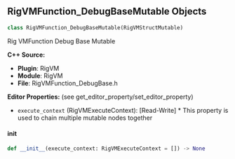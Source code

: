 ## RigVMFunction_DebugBaseMutable Objects

```python
class RigVMFunction_DebugBaseMutable(RigVMStructMutable)
```

Rig VMFunction Debug Base Mutable

**C++ Source:**

- **Plugin**: RigVM
- **Module**: RigVM
- **File**: RigVMFunction_DebugBase.h

**Editor Properties:** (see get_editor_property/set_editor_property)

- ``execute_context`` (RigVMExecuteContext):  [Read-Write] * This property is used to chain multiple mutable nodes together

<a id="unreal.RigVMFunction_DebugBaseMutable.__init__"></a>

#### __init__

```python
def __init__(execute_context: RigVMExecuteContext = []) -> None
```

<a id="unreal.RigVMFunction_MathMutableBase"></a>